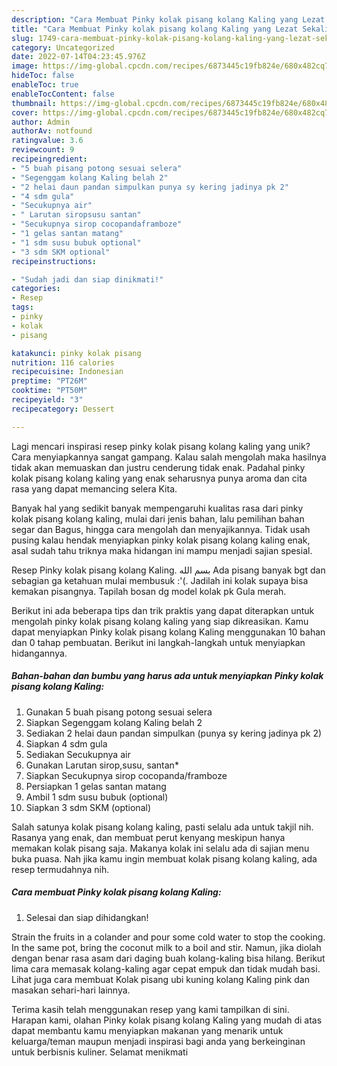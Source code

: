```yaml
---
description: "Cara Membuat Pinky kolak pisang kolang Kaling yang Lezat Sekali"
title: "Cara Membuat Pinky kolak pisang kolang Kaling yang Lezat Sekali"
slug: 1749-cara-membuat-pinky-kolak-pisang-kolang-kaling-yang-lezat-sekali
category: Uncategorized
date: 2022-07-14T04:23:45.976Z
image: https://img-global.cpcdn.com/recipes/6873445c19fb824e/680x482cq70/pinky-kolak-pisang-kolang-kaling-foto-resep-utama.jpg
hideToc: false
enableToc: true
enableTocContent: false
thumbnail: https://img-global.cpcdn.com/recipes/6873445c19fb824e/680x482cq70/pinky-kolak-pisang-kolang-kaling-foto-resep-utama.jpg
cover: https://img-global.cpcdn.com/recipes/6873445c19fb824e/680x482cq70/pinky-kolak-pisang-kolang-kaling-foto-resep-utama.jpg
author: Admin
authorAv: notfound
ratingvalue: 3.6
reviewcount: 9
recipeingredient:
- "5 buah pisang potong sesuai selera"
- "Segenggam kolang Kaling belah 2"
- "2 helai daun pandan simpulkan punya sy kering jadinya pk 2"
- "4 sdm gula"
- "Secukupnya air"
- " Larutan siropsusu santan"
- "Secukupnya sirop cocopandaframboze"
- "1 gelas santan matang"
- "1 sdm susu bubuk optional"
- "3 sdm SKM optional"
recipeinstructions:

- "Sudah jadi dan siap dinikmati!"
categories:
- Resep
tags:
- pinky
- kolak
- pisang

katakunci: pinky kolak pisang 
nutrition: 116 calories
recipecuisine: Indonesian
preptime: "PT26M"
cooktime: "PT50M"
recipeyield: "3"
recipecategory: Dessert

---
```





Lagi mencari inspirasi resep pinky kolak pisang kolang kaling yang unik? Cara menyiapkannya sangat gampang. Kalau salah mengolah maka hasilnya tidak akan memuaskan dan justru cenderung tidak enak. Padahal pinky kolak pisang kolang kaling yang enak seharusnya punya aroma dan cita rasa yang dapat memancing selera Kita.





Banyak hal yang sedikit banyak mempengaruhi kualitas rasa dari pinky kolak pisang kolang kaling, mulai dari jenis bahan, lalu pemilihan bahan segar dan Bagus, hingga cara mengolah dan menyajikannya. Tidak usah pusing kalau hendak menyiapkan pinky kolak pisang kolang kaling enak,      asal sudah tahu triknya maka hidangan ini mampu menjadi sajian spesial.














Resep Pinky kolak pisang kolang Kaling. بسم الله Ada pisang banyak bgt dan sebagian ga ketahuan mulai membusuk :&#39;(. Jadilah ini kolak supaya bisa kemakan pisangnya. Tapilah bosan dg model kolak pk Gula merah.






Berikut ini ada beberapa tips dan trik praktis yang dapat diterapkan untuk mengolah pinky kolak pisang kolang kaling yang siap dikreasikan. Kamu dapat menyiapkan Pinky kolak pisang kolang Kaling menggunakan 10 bahan dan 0 tahap pembuatan. Berikut ini langkah-langkah untuk menyiapkan hidangannya.

<!--inarticleads1-->

##### Bahan-bahan dan bumbu yang harus ada untuk menyiapkan Pinky kolak pisang kolang Kaling:

1. Gunakan 5 buah pisang potong sesuai selera
1. Siapkan Segenggam kolang Kaling belah 2
1. Sediakan 2 helai daun pandan simpulkan (punya sy kering jadinya pk 2)
1. Siapkan 4 sdm gula
1. Sediakan Secukupnya air
1. Gunakan  Larutan sirop,susu, santan*
1. Siapkan Secukupnya sirop cocopanda/framboze
1. Persiapkan 1 gelas santan matang
1. Ambil 1 sdm susu bubuk (optional)
1. Siapkan 3 sdm SKM (optional)


Salah satunya kolak pisang kolang kaling, pasti selalu ada untuk takjil nih. Rasanya yang enak, dan membuat perut kenyang meskipun hanya memakan kolak pisang saja. Makanya kolak ini selalu ada di sajian menu buka puasa. Nah jika kamu ingin membuat kolak pisang kolang kaling, ada resep termudahnya nih. 

<!--inarticleads2-->

##### Cara membuat Pinky kolak pisang kolang Kaling:


1. Selesai dan siap dihidangkan!

Strain the fruits in a colander and pour some cold water to stop the cooking. In the same pot, bring the coconut milk to a boil and stir. Namun, jika diolah dengan benar rasa asam dari daging buah kolang-kaling bisa hilang. Berikut lima cara memasak kolang-kaling agar cepat empuk dan tidak mudah basi. Lihat juga cara membuat Kolak pisang ubi kuning kolang Kaling pink dan masakan sehari-hari lainnya. 

Terima kasih telah menggunakan resep yang kami tampilkan di sini. Harapan kami, olahan Pinky kolak pisang kolang Kaling yang mudah di atas dapat membantu kamu menyiapkan makanan yang menarik untuk keluarga/teman maupun menjadi inspirasi bagi anda yang berkeinginan untuk berbisnis kuliner. Selamat menikmati

